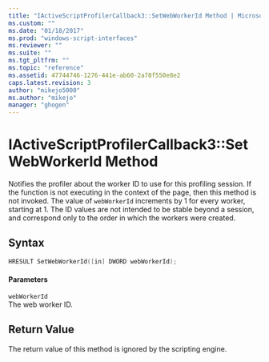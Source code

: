 ```yaml
---
title: "IActiveScriptProfilerCallback3::SetWebWorkerId Method | Microsoft Docs"
ms.custom: ""
ms.date: "01/18/2017"
ms.prod: "windows-script-interfaces"
ms.reviewer: ""
ms.suite: ""
ms.tgt_pltfrm: ""
ms.topic: "reference"
ms.assetid: 47744746-1276-441e-ab60-2a78f550e8e2
caps.latest.revision: 3
author: "mikejo5000"
ms.author: "mikejo"
manager: "ghogen"
---
```

# IActiveScriptProfilerCallback3::SetWebWorkerId Method
Notifies the profiler about the worker ID to use for this profiling session. If the function is not executing in the context of the page, then this method is not invoked. The value of `webWorkerId` increments by 1 for every worker, starting at 1. The ID values are not intended to be stable beyond a session, and correspond only to the order in which the workers were created.  
  
## Syntax  
  
```cpp
HRESULT SetWebWorkerId([in] DWORD webWorkerId);  
```  
  
#### Parameters  
 `webWorkerId`  
 The web worker ID.  
  
## Return Value  
 The return value of this method is ignored by the scripting engine.